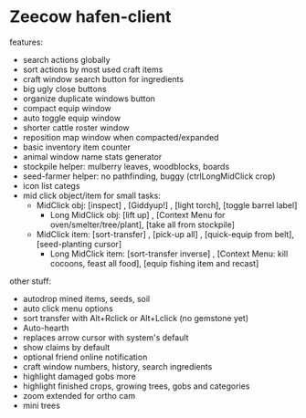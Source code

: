 # Zeecow hafen-client

features:
 - search actions globally
 - sort actions by most used craft items
 - craft window search button for ingredients 
 - big ugly close buttons
 - organize duplicate windows button 
 - compact equip window
 - auto toggle equip window
 - shorter cattle roster window
 - reposition map window when compacted/expanded
 - basic inventory item counter
 - animal window name stats generator
 - stockpile helper: mulberry leaves, woodblocks, boards
 - seed-farmer helper: no pathfinding, buggy (ctrlLongMidClick crop)
 - icon list categs
 - mid click object/item for small tasks:
   - MidClick obj: [inspect] , [Giddyup!] , [light torch], [toggle barrel label]
     - Long MidClick obj: [lift up] , [Context Menu for oven/smelter/tree/plant], [take all from stockpile]
   - MidClick item: [sort-transfer] , [pick-up all] , [quick-equip from belt], [seed-planting cursor]
     - Long MidClick item: [sort-transfer inverse] , [Context Menu: kill cocoons, feast all food], [equip fishing item and recast]  

other stuff:
 - autodrop mined items, seeds, soil
 - auto click menu options  
 - sort transfer with Alt+Rclick or Alt+Lclick (no gemstone yet)
 - Auto-hearth  
 - replaces arrow cursor with system's default
 - show claims by default
 - optional friend online notification
 - craft window numbers, history, search ingredients
 - highlight damaged gobs more  
 - highlight finished crops, growing trees, gobs and categories
 - zoom extended for ortho cam
 - mini trees